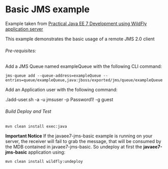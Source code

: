 Basic JMS example
=====================================
Example taken from [Practical Java EE 7 Development using WildFly application server](http://www.itbuzzpress.com/ebooks/java-ee-7-development-on-wildfly.html)

This example demonstrates the basic usage of a remote JMS 2.0 client

###### Pre-requisites:
Add a JMS Queue named exampleQueue with the following CLI command:

``` 
jms-queue add --queue-address=exampleQueue --entries=queue/exampleQueue,java:jboss/exported/jms/queue/exampleQueue
```
Add an Application user with the following command:

./add-user.sh -a -u jmsuser -p Password1! -g guest

###### Build Deploy and Test
```shell
mvn clean install exec:java  
```
**Important Notice** If the javaee7-jms-basic example is running on your server, the receiver will fail to grab the message, that will be consumed by the MDB contained in javaee7-jms-basic. So undeploy at first the **javaee7-jms-basic** application using:
```shell
mvn clean install wildfly:undeploy  
```



